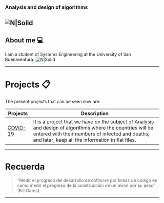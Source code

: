 ### Analysis and design of algorithms

![N|Solid](https://www.usbbog.edu.co/matlab/images/logo_acreditacion.png)
---

## About me 💻

I am a student of Systems Engineering at the University of San Buenaventura.
![N|Solid](https://i.pinimg.com/originals/e4/26/70/e426702edf874b181aced1e2fa5c6cde.gif)

---
# Projects 📋

The present projects that can be seen now are:

| Projects | Description |
| --- | --- |
| [COVID-19](https://gisanddata.maps.arcgis.com/apps/opsdashboard/index.html#/bda7594740fd40299423467b48e9ecf6) | It is a project that we have on the subject of Analysis and design of algorithms where the countries will be entered with their numbers of infected and deaths, and later, keep all the information in flat files. |
---

# Recuerda

> "Medir el progreso del desarrollo de software por líneas de código es como medir el progreso de la construcción de un avión por su peso" (Bill Gates)
---
